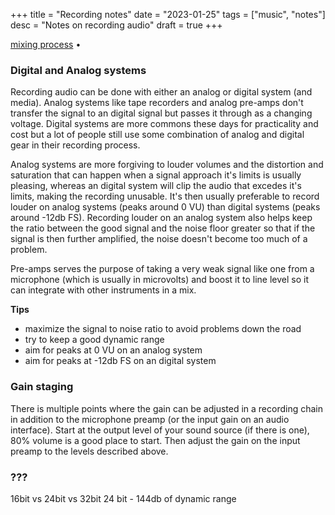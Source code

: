 +++
title = "Recording notes"
date = "2023-01-25"
tags = ["music", "notes"]
desc = "Notes on recording audio"
draft = true
+++

<div class="table-of-contents">

[mixing process](#the-mixing-process) •

</div>

### Digital and Analog systems

Recording audio can be done with either an analog or digital system (and media). Analog systems like tape recorders and analog pre-amps don't transfer the signal to an digital signal but passes it through as a changing voltage. Digital systems are more commons these days for practicality and cost but a lot of people still use some combination of analog and digital gear in their recording process.

Analog systems are more forgiving to louder volumes and the distortion and saturation that can happen when a signal approach it's limits is usually pleasing, whereas an digital system will clip the audio that excedes it's limits, making the recording unusable. It's then usually preferable to record louder on analog systems (peaks around 0 VU) than digital systems (peaks around -12db FS). Recording louder on an analog system also helps keep the ratio between the good signal and the noise floor greater so that if the signal is then further amplified, the noise doesn't become too much of a problem.

Pre-amps serves the purpose of taking a very weak signal like one from a microphone (which is usually in microvolts) and boost it to line level so it can integrate with other instruments in a mix.

**Tips**

- maximize the signal to noise ratio to avoid problems down the road
- try to keep a good dynamic range
- aim for peaks at 0 VU on an analog system
- aim for peaks at -12db FS on an digital system

### Gain staging

There is multiple points where the gain can be adjusted in a recording chain in addition to the microphone preamp (or the input gain on an audio interface). Start at the output level of your sound source (if there is one), 80% volume is a good place to start. Then adjust the gain on the input preamp to the levels described above.

### ???

16bit vs 24bit vs 32bit
24 bit  - 144db of dynamic range
